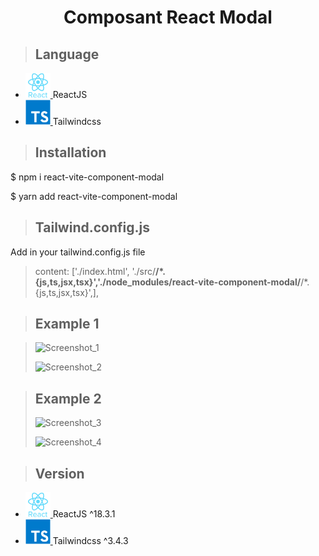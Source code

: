 <h1 align="center"> 
Composant React Modal
</h1>

> ## **Language**

- <a href="https://reactjs.org/" target="_blank" rel="noreferrer"> <img src="https://raw.githubusercontent.com/devicons/devicon/master/icons/react/react-original-wordmark.svg" alt="react" width="40" height="40"/> </a> ReactJS
- <a href="https://tailwindcss.com/" target="_blank" rel="noreferrer"> <img src="https://raw.githubusercontent.com/devicons/devicon/master/icons/typescript/typescript-original.svg" alt="Tailwind" width="40" height="40"/> </a> Tailwindcss

> ## **Installation**

$ npm i react-vite-component-modal

$ yarn add react-vite-component-modal

> ## **Tailwind.config.js**

Add in your tailwind.config.js file

> content: ['./index.html', './src/**/\*.{js,ts,jsx,tsx}','./node_modules/react-vite-component-modal/**/\*.{js,ts,jsx,tsx}',],

> ## **Example 1**

> ![Screenshot_1](https://camo.githubusercontent.com/8aa25db2ab6299b7d1e153f321db6260d39f676950e36b3ff86ad19d6eca6755/68747470733a2f2f696d6167652e6e6f656c736861636b2e636f6d2f66696368696572732f323032342f33322f312f313732323837343734392d73637265656e73686f742d322e706e67)
>
> ![Screenshot_2](https://camo.githubusercontent.com/58857243cb5b7c857d187d074dd4da5fe0a0a082ceac3e34fc0ce22f9710eaef/68747470733a2f2f692e676f6f706963732e6e65742f6771746273372e706e67)

> ## **Example 2**
>
> ![Screenshot_3](https://camo.githubusercontent.com/86ed30211f71911ab2a04b43b98e95357893cf2e3be0e879a9183d0a97ddaae1/68747470733a2f2f696d6167652e6e6f656c736861636b2e636f6d2f66696368696572732f323032342f33312f312f313732323236333031332d73637265656e73686f742d332e706e67)
>
> ![Screenshot_4](https://camo.githubusercontent.com/2f2a23822af883159b1800dcb8cb4155f962d71ea479c4937400686ff817a9b2/68747470733a2f2f696d6167652e6e6f656c736861636b2e636f6d2f66696368696572732f323032342f33312f312f313732323236333034332d73637265656e73686f742d342e706e67)

> ## **Version**

- <a href="https://reactjs.org/" target="_blank" rel="noreferrer"> <img src="https://raw.githubusercontent.com/devicons/devicon/master/icons/react/react-original-wordmark.svg" alt="react" width="40" height="40"/> </a> ReactJS ^18.3.1
- <a href="https://tailwindcss.com/" target="_blank" rel="noreferrer"> <img src="https://raw.githubusercontent.com/devicons/devicon/master/icons/typescript/typescript-original.svg" alt="Tailwind" width="40" height="40"/> </a> Tailwindcss ^3.4.3
